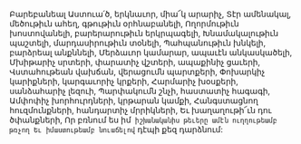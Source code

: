 
Բարեբանեալ Աստուա՛ծ, երկնաւոր, միա՜կ
արարիչ,
Տէր ամենակալ, մեծութիւն ահեղ, գթութիւն
օրհնաբանելի,
Ողորմութիւն խոստովանելի, բարերարութիւն
երկրպագելի,
Խնամակալութիւն պաշտելի, մարդասիրութիւն
տօնելի,
Պահպանութիւն խնկելի, բարձրեալ անքննելի,
Մերձաւոր կամարար, ապաւէն անկասկածելի,
Մխիթարիչ սրտերի, փարատիչ վշտերի,
ապաքինիչ ցաւերի,
Վստահութեան վախճան, վերացումն պարտքերի,
Փոխարկիչ կարիքների, կարգաւորիչ կրքերի,
Հարմարիչ խօսքերի, սանձահարիչ լեզուի,
Պարփակումն շնչի, հաստատիչ հագագի,
Ամփոփիչ խորհուրդների, կրթարան կամքի,
Հանգստացնող հուզմունքների, հանդարտիչ
մրրիկների,
Եւ խաղաղութի՜ւն դու ծփանքների,
Որ բռնում ես իմ` իշխանականիս թեւերը ամէն
ուղղութեամբ թռչող
Եւ իմաստութեամբ նուաճելով` դէպի քեզ
դարձնում:
